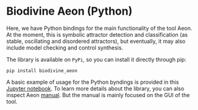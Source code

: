 # Biodivine Aeon (Python)

Here, we have Python bindings for the main functionality of the tool Aeon. At the moment, this is symbolic attractor detection and classification (as stable, oscillating and disordered attractors), but eventually, it may also include model checking and control synthesis. 

The library is available on `PyPi`, so you can install it directly through pip:

```
pip install biodivine_aeon
```

A basic example of usage for the Python byndings is provided in this [Jupyter notebook](https://deepnote.com/project/Aeonpy-Examples-CR33GbmyS2e4tqqZCcCwjA/%2Fexample_aeon.ipynb). To learn more details about the library, you can also inspect Aeon [manual](https://biodivine.fi.muni.cz/aeon/manual/v0.4.0/index.html). But the manual is mainly focused on the GUI of the tool.


